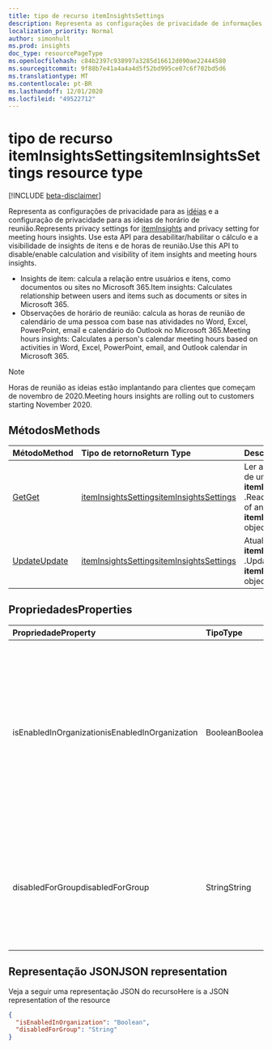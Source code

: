 ```yaml
---
title: tipo de recurso itemInsightsSettings
description: Representa as configurações de privacidade de informações.
localization_priority: Normal
author: simonhult
ms.prod: insights
doc_type: resourcePageType
ms.openlocfilehash: c84b2397c938997a3285d16612d090ae22444580
ms.sourcegitcommit: 9f88b7e41a4a4a4d5f52bd995ce07c6f702bd5d6
ms.translationtype: MT
ms.contentlocale: pt-BR
ms.lasthandoff: 12/01/2020
ms.locfileid: "49522712"
---
```

# <a name="iteminsightssettings-resource-type"></a><span data-ttu-id="c2ece-103">tipo de recurso itemInsightsSettings</span><span class="sxs-lookup"><span data-stu-id="c2ece-103">itemInsightsSettings resource type</span></span>

[!INCLUDE [beta-disclaimer](../../includes/beta-disclaimer.md)]

<span data-ttu-id="c2ece-104">Representa as configurações de privacidade para as [idéias](iteminsights.md) e a configuração de privacidade para as ideias de horário de reunião.</span><span class="sxs-lookup"><span data-stu-id="c2ece-104">Represents privacy settings for [itemInsights](iteminsights.md) and privacy setting for meeting hours insights.</span></span> <span data-ttu-id="c2ece-105">Use esta API para desabilitar/habilitar o cálculo e a visibilidade de insights de itens e de horas de reunião.</span><span class="sxs-lookup"><span data-stu-id="c2ece-105">Use this API to disable/enable calculation and visibility of item insights and meeting hours insights.</span></span> 

- <span data-ttu-id="c2ece-106">Insights de item: calcula a relação entre usuários e itens, como documentos ou sites no Microsoft 365.</span><span class="sxs-lookup"><span data-stu-id="c2ece-106">Item insights: Calculates relationship between users and items such as documents or sites in Microsoft 365.</span></span>  
- <span data-ttu-id="c2ece-107">Observações de horário de reunião: calcula as horas de reunião de calendário de uma pessoa com base nas atividades no Word, Excel, PowerPoint, email e calendário do Outlook no Microsoft 365.</span><span class="sxs-lookup"><span data-stu-id="c2ece-107">Meeting hours insights: Calculates a person's calendar meeting hours based on activities in Word, Excel, PowerPoint, email, and Outlook calendar in Microsoft 365.</span></span>

> [!NOTE]
> <span data-ttu-id="c2ece-108">Horas de reunião as ideias estão implantando para clientes que começam de novembro de 2020.</span><span class="sxs-lookup"><span data-stu-id="c2ece-108">Meeting hours insights are rolling out to customers starting November 2020.</span></span> 

## <a name="methods"></a><span data-ttu-id="c2ece-109">Métodos</span><span class="sxs-lookup"><span data-stu-id="c2ece-109">Methods</span></span>

| <span data-ttu-id="c2ece-110">Método</span><span class="sxs-lookup"><span data-stu-id="c2ece-110">Method</span></span>       | <span data-ttu-id="c2ece-111">Tipo de retorno</span><span class="sxs-lookup"><span data-stu-id="c2ece-111">Return Type</span></span> | <span data-ttu-id="c2ece-112">Descrição</span><span class="sxs-lookup"><span data-stu-id="c2ece-112">Description</span></span> |
|:-------------------------------------------------------------|:----------------------------------------------|:-----------------------------------------------------------------|
| [<span data-ttu-id="c2ece-113">Get</span><span class="sxs-lookup"><span data-stu-id="c2ece-113">Get</span></span>](../api/iteminsightssettings-get.md)| [<span data-ttu-id="c2ece-114">itemInsightsSettings</span><span class="sxs-lookup"><span data-stu-id="c2ece-114">itemInsightsSettings</span></span>](iteminsightssettings.md) | <span data-ttu-id="c2ece-115">Ler as propriedades de um objeto **itemInsightsSettings** .</span><span class="sxs-lookup"><span data-stu-id="c2ece-115">Read the properties of an **itemInsightsSettings** object.</span></span> |
| [<span data-ttu-id="c2ece-116">Update</span><span class="sxs-lookup"><span data-stu-id="c2ece-116">Update</span></span>](../api/iteminsightssettings-update.md)| [<span data-ttu-id="c2ece-117">itemInsightsSettings</span><span class="sxs-lookup"><span data-stu-id="c2ece-117">itemInsightsSettings</span></span>](iteminsightssettings.md) | <span data-ttu-id="c2ece-118">Atualize um objeto **itemInsightsSettings** .</span><span class="sxs-lookup"><span data-stu-id="c2ece-118">Update an **itemInsightsSettings** object.</span></span>|


## <a name="properties"></a><span data-ttu-id="c2ece-119">Propriedades</span><span class="sxs-lookup"><span data-stu-id="c2ece-119">Properties</span></span>
| <span data-ttu-id="c2ece-120">Propriedade</span><span class="sxs-lookup"><span data-stu-id="c2ece-120">Property</span></span>   | <span data-ttu-id="c2ece-121">Tipo</span><span class="sxs-lookup"><span data-stu-id="c2ece-121">Type</span></span>|<span data-ttu-id="c2ece-122">Descrição</span><span class="sxs-lookup"><span data-stu-id="c2ece-122">Description</span></span>|
|:---------------|:--------|:----------|
|<span data-ttu-id="c2ece-123">isEnabledInOrganization</span><span class="sxs-lookup"><span data-stu-id="c2ece-123">isEnabledInOrganization</span></span>|<span data-ttu-id="c2ece-124">Boolean</span><span class="sxs-lookup"><span data-stu-id="c2ece-124">Boolean</span></span>| <span data-ttu-id="c2ece-125">`true` Se o item de organização insights estiver habilitado; `false` se o item de organização insights estiver desabilitado para todos os usuários sem exceções.</span><span class="sxs-lookup"><span data-stu-id="c2ece-125">`true` if organization item insights are enabled; `false` if organization item insights are disabled for all users without exceptions.</span></span> <span data-ttu-id="c2ece-126">O padrão é `true`.</span><span class="sxs-lookup"><span data-stu-id="c2ece-126">Default is `true`.</span></span> <span data-ttu-id="c2ece-127">Opcional.</span><span class="sxs-lookup"><span data-stu-id="c2ece-127">Optional.</span></span>|
|<span data-ttu-id="c2ece-128">disabledForGroup</span><span class="sxs-lookup"><span data-stu-id="c2ece-128">disabledForGroup</span></span>|<span data-ttu-id="c2ece-129">String</span><span class="sxs-lookup"><span data-stu-id="c2ece-129">String</span></span>| <span data-ttu-id="c2ece-130">A ID de um grupo do Azure AD, do qual as insights do item dos membros estão desabilitadas.</span><span class="sxs-lookup"><span data-stu-id="c2ece-130">The ID of an Azure AD group, of which the members' item insights are disabled.</span></span> <span data-ttu-id="c2ece-131">O padrão é `empty`.</span><span class="sxs-lookup"><span data-stu-id="c2ece-131">Default is `empty`.</span></span> <span data-ttu-id="c2ece-132">Opcional.</span><span class="sxs-lookup"><span data-stu-id="c2ece-132">Optional.</span></span>|

## <a name="json-representation"></a><span data-ttu-id="c2ece-133">Representação JSON</span><span class="sxs-lookup"><span data-stu-id="c2ece-133">JSON representation</span></span>

<span data-ttu-id="c2ece-134">Veja a seguir uma representação JSON do recurso</span><span class="sxs-lookup"><span data-stu-id="c2ece-134">Here is a JSON representation of the resource</span></span>
<!-- {
  "blockType": "resource",
  "optionalProperties": [],
  "@odata.type": "microsoft.graph.itemInsightsSettings"
}-->

```json
{
  "isEnabledInOrganization": "Boolean",
  "disabledForGroup": "String"
}
```


